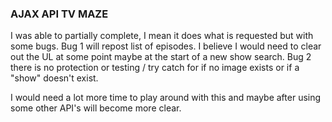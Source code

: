 <h3>AJAX API TV MAZE</h3>
<p>
I was able to partially complete, I mean it does what is requested but with some bugs. 
Bug 1 will repost list of episodes. I believe I would need to clear out the UL at some point maybe at the start of a new show search.
Bug 2 there is no protection or testing / try catch for if no image exists or if a "show" doesn't exist.

I would need a lot more time to play around with this and maybe after using some other API's will become more clear.

</p>
